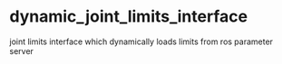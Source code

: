 # dynamic_joint_limits_interface
joint limits interface which dynamically loads limits from ros parameter server 
